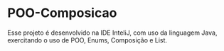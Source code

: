 # POO-Composicao
Esse projeto é desenvolvido na IDE InteliJ, com uso da linguagem Java, exercitando o uso de POO, Enums, Composição e List.
